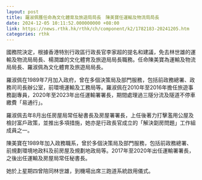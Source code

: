 ```yaml
---
layout: post
title: 羅淑佩獲任命為文化體育及旅遊局局長　陳美寶任運輸及物流局局長
date: 2024-12-05 10:11:52.000000000 +08:00
link: https://news.rthk.hk/rthk/ch/component/k2/1782183-20241205.htm
categories: rthk
---
```


國務院決定，根據香港特別行政區行政長官李家超的提名和建議，免去林世雄的運輸及物流局局長、楊潤雄的文化體育及旅遊局局長職務。任命陳美寶為運輸及物流局局長、羅淑佩為文化體育及旅遊局局長。

羅淑佩在1989年7月加入政府，曾在多個決策局及部門服務，包括前政務總署、政務司司長辦公室，前環境運輸及工務局等。羅淑佩在2010年至2016年擔任旅遊事務副專員，2020年至2023年出任運輸署署長，期間處理過三隧分流及隧道不停車繳費「易通行」。

羅淑佩去年8月出任房屋局常任秘書長及房屋署署長，上任後著力打擊濫用公屋及檢討富戶政策，並推出多項措施，她亦是行政長官成立的「解決劏房問題」工作組成員之一。

陳美寶在1989年加入政務職系，曾於多個決策局及部門服務，包括前政務總署、前規劃環境地政科及前房屋及規劃地政局等。2017年至2020年出任運輸署署長，之後出任運輸及房屋局常任秘書長。

她於上星期四曾陪同林世雄，到機場出席三跑道系統啟用儀式。
